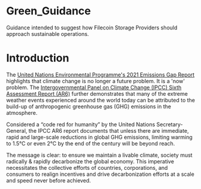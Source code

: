 # Green\_Guidance

Guidance intended to suggest how Filecoin Storage Providers should approach sustainable operations.



# Introduction

The [United Nations Environmental Programme's 2021 Emissions Gap Report](https://www.unep.org/resources/emissions-gap-report-2021) highlights that climate change is no longer a future problem. It is a 'now' problem. The [Intergovernmental Panel on Climate Change (IPCC) Sixth Assessment Report (AR6)](https://www.ipcc.ch/assessment-report/ar6/) further demonstrates that many of the extreme weather events experienced around the world today can be attributed to the build-up of anthropogenic greenhouse gas (GHG) emissions in the atmosphere.

Considered a “code red for humanity” by the United Nations Secretary-General, the IPCC AR6 report documents that unless there are immediate, rapid and large-scale reductions in global GHG emissions, limiting warming to 1.5°C or even 2°C by the end of the century will be beyond reach.

The message is clear: to ensure we maintain a livable climate, society must radically & rapidly decarbonize the global economy. This imperative necessitates the collective efforts of countries, corporations, and consumers to realign incentives and drive decarbonization efforts at a scale and speed never before achieved.
